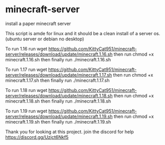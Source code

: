 # minecraft-server
install a paper minecraft server

This script is amde for linux and it should be a clean install of a server os. (ubuntu server or debian no desktop)

To run 1.16 run 
wget https://github.com/KittyCat951/minecraft-server/releases/download/update/minecraft.1.16.sh
then run
chmod +x minecraft.1.16.sh
then finally run
./minecraft.1.16.sh

To run 1.17 run
wget https://github.com/KittyCat951/minecraft-server/releases/download/update/minecraft.1.17.sh
then run
chmod +x minecraft.1.17.sh
then finally run
./minecraft.1.17.sh

To run 1.18 run
wget https://github.com/KittyCat951/minecraft-server/releases/download/update/minecraft.1.18.sh
then run
chmod +x minecraft.1.18.sh
then finally run
./minecraft.1.18.sh

To run 1.19 run
wget https://github.com/KittyCat951/minecraft-server/releases/download/update/minecraft.1.19.sh
then run
chmod +x minecraft.1.19.sh
then finally run
./minecraft.1.19.sh

Thank you for looking at this project. join the discord for help https://discord.gg/Uzjct6Nkf5
